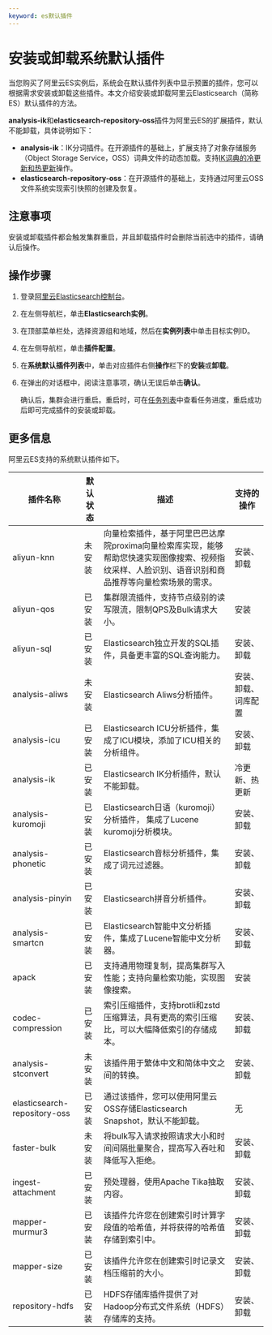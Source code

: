 ```yaml
---
keyword: es默认插件
---
```


# 安装或卸载系统默认插件

当您购买了阿里云ES实例后，系统会在默认插件列表中显示预置的插件，您可以根据需求安装或卸载这些插件。本文介绍安装或卸载阿里云Elasticsearch（简称ES）默认插件的方法。

**analysis-ik**和**elasticsearch-repository-oss**插件为阿里云ES的扩展插件，默认不能卸载，具体说明如下：

-   **analysis-ik**：IK分词插件。在开源插件的基础上，扩展支持了对象存储服务（Object Storage Service，OSS）词典文件的动态加载。支持[IK词典的冷更新和热更新](/cn.zh-CN/Elasticsearch/插件配置/系统默认插件/使用IK分词插件（analysis-ik）.md)操作。
-   **elasticsearch-repository-oss**：在开源插件的基础上，支持通过阿里云OSS文件系统实现索引快照的创建及恢复。

## 注意事项

安装或卸载插件都会触发集群重启，并且卸载插件时会删除当前选中的插件，请确认后操作。

## 操作步骤

1.  登录[阿里云Elasticsearch控制台](https://elasticsearch.console.aliyun.com/#/home)。

2.  在左侧导航栏，单击**Elasticsearch实例**。

3.  在顶部菜单栏处，选择资源组和地域，然后在**实例列表**中单击目标实例ID。

4.  在左侧导航栏，单击**插件配置**。

5.  在**系统默认插件列表**中，单击对应插件右侧**操作**栏下的**安装**或**卸载**。

6.  在弹出的对话框中，阅读注意事项，确认无误后单击**确认**。

    确认后，集群会进行重启。重启时，可在[任务列表](/cn.zh-CN/Elasticsearch/实例管理/查看实例任务进度详情.md)中查看任务进度，重启成功后即可完成插件的安装或卸载。


## 更多信息

阿里云ES支持的系统默认插件如下。

|插件名称|默认状态|描述|支持的操作|
|----|----|--|-----|
|aliyun-knn|未安装|向量检索插件，基于阿里巴巴达摩院proxima向量检索库实现，能够帮助您快速实现图像搜索、视频指纹采样、人脸识别、语音识别和商品推荐等向量检索场景的需求。|安装、卸载|
|aliyun-qos|已安装|集群限流插件，支持节点级别的读写限流，限制QPS及Bulk请求大小。|安装|
|aliyun-sql|已安装|Elasticsearch独立开发的SQL插件，具备更丰富的SQL查询能力。|安装、卸载|
|analysis-aliws|未安装|Elasticsearch Aliws分析插件。|安装、卸载、词库配置|
|analysis-icu|已安装|Elasticsearch ICU分析插件，集成了ICU模块，添加了ICU相关的分析组件。|安装、卸载|
|analysis-ik|已安装|Elasticsearch IK分析插件，默认不能卸载。|冷更新、热更新|
|analysis-kuromoji|已安装|Elasticsearch日语（kuromoji）分析插件， 集成了Lucene kuromoji分析模块。|安装、卸载|
|analysis-phonetic|已安装|Elasticsearch音标分析插件，集成了词元过滤器。|安装、卸载|
|analysis-pinyin|已安装|Elasticsearch拼音分析插件。|安装、卸载|
|analysis-smartcn|已安装|Elasticsearch智能中文分析插件，集成了Lucene智能中文分析器。|安装、卸载|
|apack|已安装|支持通用物理复制，提高集群写入性能；支持向量检索功能，实现图像搜索。|安装|
|codec-compression|已安装|索引压缩插件，支持brotli和zstd压缩算法，具有更高的索引压缩比，可以大幅降低索引的存储成本。|安装、卸载|
|analysis-stconvert|未安装|该插件用于繁体中文和简体中文之间的转换。|安装、卸载|
|elasticsearch-repository-oss|已安装|通过该插件，您可以使用阿里云OSS存储Elasticsearch Snapshot，默认不能卸载。|无|
|faster-bulk|未安装|将bulk写入请求按照请求大小和时间间隔批量聚合，提高写入吞吐和降低写入拒绝。|安装、卸载|
|ingest-attachment|已安装|预处理器，使用Apache Tika抽取内容。|安装、卸载|
|mapper-murmur3|已安装|该插件允许您在创建索引时计算字段值的哈希值，并将获得的哈希值存储到索引中。|安装、卸载|
|mapper-size|已安装|该插件允许您在创建索引时记录文档压缩前的大小。|安装、卸载|
|repository-hdfs|已安装|HDFS存储库插件提供了对Hadoop分布式文件系统（HDFS）存储库的支持。|安装、卸载|

